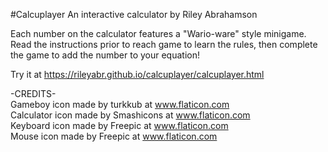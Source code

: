 #Calcuplayer
An interactive calculator by Riley Abrahamson

Each number on the calculator features a "Wario-ware" style minigame. Read the instructions prior to reach game to learn the rules, then complete the game to add the number to your equation!

Try it at <a href="https://rileyabr.github.io/calcuplayer/calcuplayer.html">https://rileyabr.github.io/calcuplayer/calcuplayer.html</a>

-CREDITS-
<br>
Gameboy icon made by turkkub at www.flaticon.com
<br>
Calculator icon made by Smashicons at www.flaticon.com
<br>
Keyboard icon made by Freepic at www.flaticon.com
<br>
Mouse icon made by Freepic at www.flaticon.com
